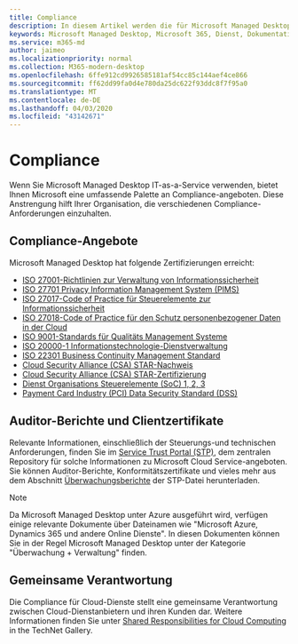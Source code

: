 ```yaml
---
title: Compliance
description: In diesem Artikel werden die für Microsoft Managed Desktop relevanten Konformitätsstandards aufgeführt.
keywords: Microsoft Managed Desktop, Microsoft 365, Dienst, Dokumentation
ms.service: m365-md
author: jaimeo
ms.localizationpriority: normal
ms.collection: M365-modern-desktop
ms.openlocfilehash: 6ffe912cd9926585181af54cc85c144aef4ce866
ms.sourcegitcommit: ff62dd99fa0d4e780da25dc622f93ddc8f7f95a0
ms.translationtype: MT
ms.contentlocale: de-DE
ms.lasthandoff: 04/03/2020
ms.locfileid: "43142671"
---
```

# <a name="compliance"></a>Compliance

Wenn Sie Microsoft Managed Desktop IT-as-a-Service verwenden, bietet Ihnen Microsoft eine umfassende Palette an Compliance-angeboten. Diese Anstrengung hilft Ihrer Organisation, die verschiedenen Compliance-Anforderungen einzuhalten.

## <a name="compliance-offerings"></a>Compliance-Angebote

Microsoft Managed Desktop hat folgende Zertifizierungen erreicht:

- [ISO 27001-Richtlinien zur Verwaltung von Informationssicherheit](../../compliance/offering-ISO-27001.md)
- [ISO 27701 Privacy Information Management System (PIMS)](../../compliance/offering-iso-27701.md)
- [ISO 27017-Code of Practice für Steuerelemente zur Informationssicherheit](../../compliance/offering-ISO-27017.md)
- [ISO 27018-Code of Practice für den Schutz personenbezogener Daten in der Cloud](../../compliance/offering-ISO-27018.md)
- [ISO 9001-Standards für Qualitäts Management Systeme](../../compliance/offering-ISO-9001.md)
- [ISO 20000-1 Informationstechnologie-Dienstverwaltung](../../compliance/offering-ISO-20000-1-2011.md)
- [ISO 22301 Business Continuity Management Standard](../../compliance/offering-ISO-22301.md)
- [Cloud Security Alliance (CSA) STAR-Nachweis](../../compliance/offering-CSA-STAR-Attestation.md)
- [Cloud Security Alliance (CSA) STAR-Zertifizierung](../../compliance/offering-CSA-Star-Certification.md)
- [Dienst Organisations Steuerelemente (SoC) 1, 2, 3](../../compliance/offering-SOC.md)
- [Payment Card Industry (PCI) Data Security Standard (DSS)](../../compliance/offering-PCI-DSS.md)

## <a name="auditor-reports-and-client-certificates"></a>Auditor-Berichte und Clientzertifikate

Relevante Informationen, einschließlich der Steuerungs-und technischen Anforderungen, finden Sie im [Service Trust Portal (STP)](https://servicetrust.microsoft.com/), dem zentralen Repository für solche Informationen zu Microsoft Cloud Service-angeboten. Sie können Auditor-Berichte, Konformitätszertifikate und vieles mehr aus dem Abschnitt [Überwachungsberichte](https://servicetrust.microsoft.com/ViewPage/MSComplianceGuide) der STP-Datei herunterladen.

> [!NOTE]
> Da Microsoft Managed Desktop unter Azure ausgeführt wird, verfügen einige relevante Dokumente über Dateinamen wie "Microsoft Azure, Dynamics 365 und andere Online Dienste". In diesen Dokumenten können Sie in der Regel Microsoft Managed Desktop unter der Kategorie "Überwachung + Verwaltung" finden.

## <a name="shared-responsibility"></a>Gemeinsame Verantwortung

Die Compliance für Cloud-Dienste stellt eine gemeinsame Verantwortung zwischen Cloud-Dienstanbietern und ihren Kunden dar. Weitere Informationen finden Sie unter [Shared Responsibilities for Cloud Computing](https://gallery.technet.microsoft.com/Shared-Responsibilities-81d0ff91) in the TechNet Gallery.
